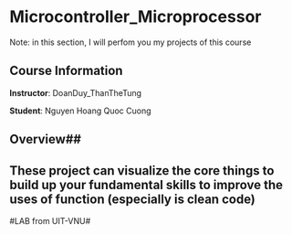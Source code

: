 # Microcontroller_Microprocessor
Note: in this section, I will perfom you my projects of this course 
## Course Information
**Instructor**: DoanDuy_ThanTheTung

**Student**: Nguyen Hoang Quoc Cuong
## Overview##
These project can visualize the core things to build up your fundamental skills to improve the uses of function (especially is clean code)
----
#LAB from UIT-VNU#
